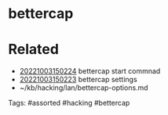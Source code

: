 # bettercap

# Related
- [20221003150224](/zet/20221003150224/README.md) bettercap start commnad
- [20221003150223](/zet/20221003150223/README.md) bettercap settings
- ~/kb/hacking/lan/bettercap-options.md

Tags:
    #assorted #hacking #bettercap
